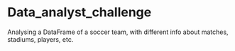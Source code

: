 # Data_analyst_challenge
Analysing a DataFrame of a soccer team, with different info about matches, stadiums, players, etc.
